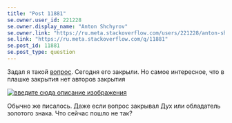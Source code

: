 ```yaml
---
title: "Post 11881"
se.owner.user_id: 221228
se.owner.display_name: "Anton Shchyrov"
se.owner.link: "https://ru.meta.stackoverflow.com/users/221228/anton-shchyrov"
se.link: "https://ru.meta.stackoverflow.com/q/11881"
se.post_id: 11881
se.post_type: question
---
```

<p>Задал я такой <a href="https://ru.stackoverflow.com/q/1376224/221228">вопрос</a>. Сегодня его закрыли. Но самое интересное, что в плашке закрытия нет авторов закрытия</p>
<p><a href="https://i.stack.imgur.com/jBnhR.png" rel="nofollow noreferrer"><img src="https://i.stack.imgur.com/jBnhR.png" alt="введите сюда описание изображения" /></a></p>
<p>Обычно же писалось. Даже если вопрос закрывал Дух или обладатель золотого знака. Что сейчас пошло не так?</p>
